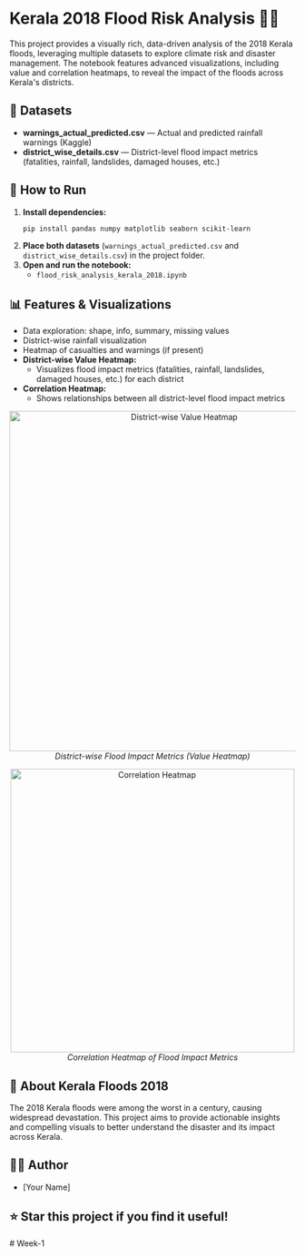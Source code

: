 
# Kerala 2018 Flood Risk Analysis 🚨🌊

This project provides a visually rich, data-driven analysis of the 2018 Kerala floods, leveraging multiple datasets to explore climate risk and disaster management. The notebook features advanced visualizations, including value and correlation heatmaps, to reveal the impact of the floods across Kerala's districts.


## 📁 Datasets
- **warnings_actual_predicted.csv** — Actual and predicted rainfall warnings (Kaggle)
- **district_wise_details.csv** — District-level flood impact metrics (fatalities, rainfall, landslides, damaged houses, etc.)


## 🚀 How to Run
1. **Install dependencies:**
   ```bash
   pip install pandas numpy matplotlib seaborn scikit-learn
   ```
2. **Place both datasets** (`warnings_actual_predicted.csv` and `district_wise_details.csv`) in the project folder.
3. **Open and run the notebook:**
   - `flood_risk_analysis_kerala_2018.ipynb`


## 📊 Features & Visualizations
- Data exploration: shape, info, summary, missing values
- District-wise rainfall visualization
- Heatmap of casualties and warnings (if present)
- **District-wise Value Heatmap:**
   - Visualizes flood impact metrics (fatalities, rainfall, landslides, damaged houses, etc.) for each district
- **Correlation Heatmap:**
   - Shows relationships between all district-level flood impact metrics

<p align="center">
   <img src="attachments/2.png" alt="District-wise Value Heatmap" width="600"/>
   <br>
   <em>District-wise Flood Impact Metrics (Value Heatmap)</em>
</p>

<p align="center">
   <img src="attachments/1.png" alt="Correlation Heatmap" width="500"/>
   <br>
   <em>Correlation Heatmap of Flood Impact Metrics</em>
</p>


## 🌊 About Kerala Floods 2018
The 2018 Kerala floods were among the worst in a century, causing widespread devastation. This project aims to provide actionable insights and compelling visuals to better understand the disaster and its impact across Kerala.


## 👩‍💻 Author
- [Your Name]


## ⭐️ Star this project if you find it useful!
#   W e e k - 1  
 